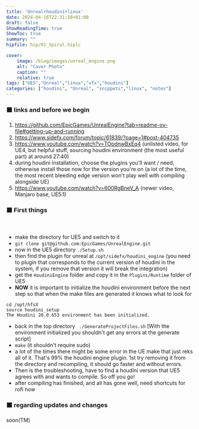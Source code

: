 ```yaml
---
title: 'Unreal+houdini+linux'
date: 2024-04-16T22:31:58+01:00
draft: false
ShowReadingTime: true
ShowToc: true
summary: ""
hipfile: hip/01_Spiral.hiplc

cover:
    image: /blog/images/unreal_engine.png
    alt: "Cover Photo"
    caption: ""
    relative: true
tags: ["UE5","Unreal","linux","vfx","houdini"]
categories: ["houdini", "Unreal", "snippets","linux", "notes"]
---
```

### ⬛️  links and before we begin

1. https://github.com/EpicGames/UnrealEngine?tab=readme-ov-file#getting-up-and-running
2. https://www.sidefx.com/forum/topic/61839/?page=1#post-404735
3. https://www.youtube.com/watch?v=TOpdnwBxEq4 (unlisted video, for UE4, but helpful stuff, sourcing houdini environment (the most useful part) at around 27:40)
4. during houdini installation, choose the plugins you'll want / need, otherwise install those now for the version you're on (a lot of the time, the most recent bleeding edge version won't play well with compiling alongside UE)
5. https://www.youtube.com/watch?v=600RgBneV_A (newer video, Manjaro base, UE5.1)

### ⬛️  First things
<br />

* make the directory for UE5 and switch to it
* ``` git clone git@github.com:EpicGames/UnrealEngine.git ```
* now in the UE5 directory ```./Setup.sh```
* then find the plugin for unreal at ```/opt/sidefx/houdini_engine``` (you need to plugin that corresponds to the current version of houdini in the system, if you remove that version it will break the integration)
* get the ```HoudiniEngine``` folder and copy it in the ```Plugins/Runtime``` folder of UE5
* **NOW** it is important to initialize the houdini environment before the next step so that when the make files are generated it knows what to look for
```
cd /opt/hfsX
source houdini_setup
The Houdini 20.0.653 environment has been initialized.
```
* back in the top directory ``` ./GenerateProjectFiles.sh``` \[With the environment initialized you shouldn't get any errors at the generate script\]
* ```make``` (it shouldn't require sudo)
* a lot of the times there might be some error in the UE make that just reks all of it. That's 99% the houdini engine plugin. 1st try removing it from the directory and recompiling, it should go faster and without errors.
* Then is the troubleshooting, have to find a houdini version that UE5 agrees with and wants to compile. So off you go!
* after compiling has finished, and all has gone well, need shortcuts for rofi now


### ⬛️  regarding updates and changes

soon(TM)
